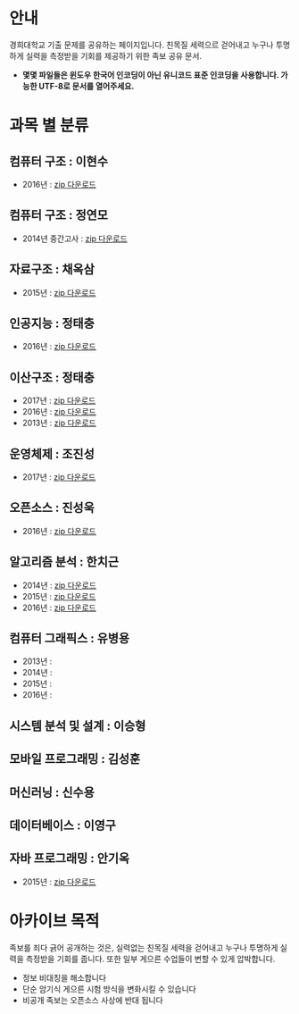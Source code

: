 <!-- TITLE: 경희대학교 족보 아카이브 -->
<!-- SUBTITLE: 경희대학교 족보 공개 프로젝트 안내 페이지 입니다. -->

# 안내
경희대학교 기출 문제를 공유하는 페이지입니다.
친목질 세력으르 걷어내고 누구나 투명하게 실력을 측정받을 기회를 제공하기 위한 족보 공유 문서.

* **몇몇 파일들은 윈도우 한국어 인코딩이 아닌 유니코드 표준 인코딩을 사용합니다. 가능한 UTF-8로 문서를 열어주세요.**
# 과목 별 분류
## 컴퓨터 구조 : 이현수
- 2016년 : [zip 다운로드](/uploads/exam-archive/2016.zip "2016")

## 컴퓨터 구조 : 정연모
- 2014년 중간고사 : [zip 다운로드](/uploads/exam-archive/컴구-정연모-2014.zip "컴구 정연모 2014")

## 자료구조 : 채옥삼
- 2015년 : [zip 다운로드](/uploads/exam-archive/자료구조-채옥삼-2015.zip "자료구조 채옥삼 2015")

## 인공지능 : 정태충
- 2016년 : [zip 다운로드](/uploads/exam-archive/인공지능-정태충-2016.zip "인공지능 정태충 2016")

## 이산구조 : 정태충
- 2017년 : [zip 다운로드](/uploads/exam-archive/이산구조-정태충-2017.zip "이산구조 정태충 2017")
- 2016년 : [zip 다운로드](/uploads/exam-archive/이산구조-정태충-2016.zip "이산구조 정태충 2016")
- 2013년 : [zip 다운로드](/uploads/exam-archive/이산구조-정태충-2013.zip "이산구조 정태충 2013")

## 운영체제 : 조진성
- 2017년 : [zip 다운로드](/uploads/exam-archive/os-joe-2017.zip "Os Joe 2017")

## 오픈소스 : 진성욱
- 2016년 : [zip 다운로드](/uploads/exam-archive/open-jin-2016.zip "Open Jin 2016")

## 알고리즘 분석 : 한치근
- 2014년 : [zip 다운로드](/uploads/exam-archive/algo-han-2014.zip "Algo Han 2014")
- 2015년 : [zip 다운로드](/uploads/exam-archive/algo-han-2015.zip "Algo Han 2015")
- 2016년 : [zip 다운로드](/uploads/exam-archive/algo-han-2016.zip "Algo Han 2016")

## 컴퓨터 그래픽스 : 유병용
- 2013년 : 
- 2014년 :
- 2015년 :
- 2016년 : 

## 시스템 분석 및 설계 : 이승형

## 모바일 프로그래밍 : 김성훈

## 머신러닝 : 신수용

## 데이터베이스 : 이영구

## 자바 프로그래밍 : 안기옥
- 2015년 : [zip 다운로드](/uploads/exam-archive/java-ahn-2015.zip "Java Ahn 2015")

# 아카이브 목적
족보를 죄다 긁어 공개하는 것은, 실력없는 친목질 세력을 걷어내고 누구나 투명하게 실력을 측정받을 기회를 줍니다.
또한 일부 게으른 수업들이 변할 수 있게 압박합니다.

- 정보 비대칭을 해소합니다
- 단순 암기식 게으른 시험 방식을 변화시킬 수 있습니다
- 비공개 족보는 오픈소스 사상에 반대 됩니다
